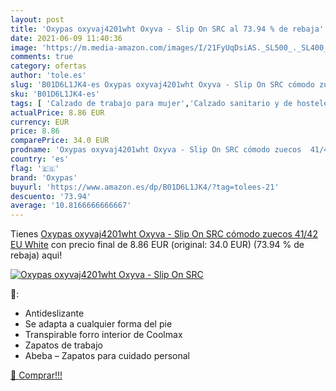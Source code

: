 ```yaml
---
layout: post
title: 'Oxypas oxyvaj4201wht Oxyva - Slip On SRC al 73.94 % de rebaja'
date: 2021-06-09 11:40:36
image: 'https://m.media-amazon.com/images/I/21FyUqDsiAS._SL500_._SL400_.jpg'
comments: true
category: ofertas
author: 'tole.es'
slug: 'B01D6L1JK4-es Oxypas oxyvaj4201wht Oxyva - Slip On SRC cómodo zuecos...'
sku: 'B01D6L1JK4-es'
tags: [ 'Calzado de trabajo para mujer','Calzado sanitario y de hostelería para mujer','Zapatos','Zapatos para mujer','Zapatos y complementos','Zuecos sanitarios y de hostelería para mujer','oxypas','zuecos', ]
actualPrice: 8.86 EUR
currency: EUR
price: 8.86
comparePrice: 34.0 EUR
prodname: 'Oxypas oxyvaj4201wht Oxyva - Slip On SRC cómodo zuecos  41/42 EU  White'
country: 'es'
flag: '🇪🇸'
brand: 'Oxypas'
buyurl: 'https://www.amazon.es/dp/B01D6L1JK4/?tag=tolees-21'
descuento: '73.94'
average: '10.8166666666667'
---
```


Tienes [Oxypas oxyvaj4201wht Oxyva - Slip On SRC cómodo zuecos  41/42 EU  White](https://www.amazon.es/dp/B01D6L1JK4/?tag=tolees-21) con precio final de  8.86 EUR (original: 34.0 EUR) (73.94 %  de rebaja) aqui!

[![Oxypas oxyvaj4201wht Oxyva - Slip On SRC](https://m.media-amazon.com/images/I/21FyUqDsiAS._SL500_._SL400_.jpg)](https://www.amazon.es/dp/B01D6L1JK4/?tag=tolees-21)

🔎:

- Antideslizante
- Se adapta a cualquier forma del pie
- Transpirable forro interior de Coolmax
- Zapatos de trabajo
- Abeba – Zapatos para cuidado personal

[🛒 Comprar!!!](https://www.amazon.es/dp/B01D6L1JK4/?tag=tolees-21)
